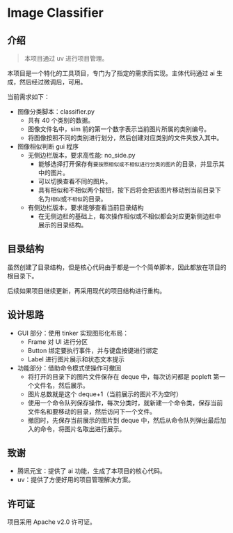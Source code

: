 # Image Classifier

## 介绍

> 本项目通过 uv 进行项目管理。

本项目是一个特化的工具项目，专门为了指定的需求而实现。主体代码通过 ai 生成，然后经过微调后，可用。

当前需求如下：

- 图像分类脚本：classifier.py
  - 共有 40 个类别的数据。
  - 图像文件名中，sim 前的第一个数字表示当前图片所属的类别编号。
  - 将图像按照不同的类别进行划分，然后创建对应类别的文件夹放入其中。
- 图像相似判断 gui 程序
  - 无侧边栏版本，要求高性能: no_side.py
    - 能够选择打开保存有`要按照相似或不相似进行分类的图片`的目录，并显示其中的图片。
    - 可以切换查看不同的图片。
    - 具有相似和不相似两个按钮，按下后将会把该图片移动到当前目录下名为`相似`或`不相似`的目录。
  - 有侧边栏版本，要求能够查看当前目录结构
    - 在无侧边栏的基础上，每次操作相似或不相似都会对应更新侧边栏中展示的目录结构。

## 目录结构

虽然创建了目录结构，但是核心代码由于都是一个个简单脚本，因此都放在项目的根目录下。

后续如果项目继续更新，再采用现代的项目结构进行重构。

## 设计思路

- GUI 部分：使用 tinker 实现图形化布局：
  - Frame 对 UI 进行分区
  - Button 绑定要执行事件，并与键盘按键进行绑定
  - Label 进行图片展示和状态文本提示
- 功能部分：借助命令模式使操作可撤回
  - 将打开的目录下的图片文件保存在 deque 中，每次访问都是 popleft 第一个文件名，然后展示。
  - 图片总数就是这个 deque+1（当前展示的图片不为空时）
  - 使用一个命令队列保存操作，每次分类时，就新建一个命令类，保存当前文件名和要移动的目录，然后访问下一个文件。
  - 撤回时，先保存当前展示的图片到 deque 中，然后从命令队列弹出最后加入的命令，将图片名取出进行展示。

## 致谢

- 腾讯元宝：提供了 ai 功能，生成了本项目的核心代码。
- uv：提供了方便好用的项目管理解决方案。

## 许可证

项目采用 Apache v2.0 许可证。

